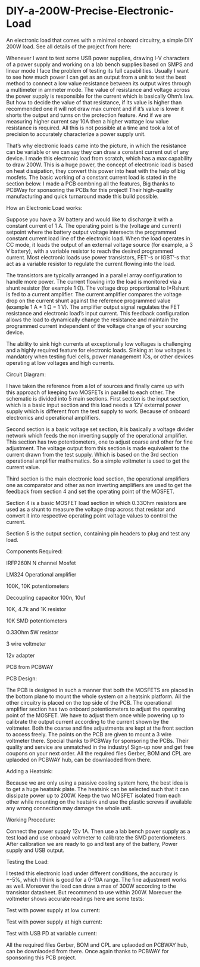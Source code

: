 # DIY-a-200W-Precise-Electronic-Load
An electronic load that comes with a minimal onboard circuitry, a simple DIY 200W load.
See all details of the project from here: 

Whenever I want to test some USB power supplies, drawing I-V characters of a power supply and working on a lab bench supplies based on SMPS and linear mode I face the problem of testing its full capabilities. Usually I want to see how much power I can get as an output from a unit to test the best method to connect a low value resistance between its output wires through a multimeter in ammeter mode. The value of resistance and voltage across the power supply is responsible for the current which is basically Ohm’s law. But how to decide the value of that resistance, if its value is higher than recommended one it will not draw max current and if it’s value is lower it shorts the output and turns on the protection feature. And if we are measuring higher current say 10A then a higher wattage low value resistance is required. All this is not possible at a time and took a lot of precision to accurately characterize a power supply unit.

That’s why electronic loads came into the picture, in which the resistance can be variable or we can say they can draw a constant current out of any device. I made this electronic load from scratch, which has a max capability to draw 200W. This is a huge power, the concept of electronic load is based on heat dissipation, they convert this power into heat with the help of big mosfets. The basic working of a constant current load is stated in the section below. I made a PCB combning all the features, Big thanks to PCBWay for sponsoring the PCBs for this project! Their high-quality manufacturing and quick turnaround made this build possible.

How an Electronic Load works:

Suppose you have a 3V battery and would like to discharge it with a constant current of 1 A. The operating point is the (voltage and current) setpoint where the battery output voltage intersects the programmed constant current load line of the electronic load. When the load operates in CC mode, it loads the output of an external voltage source (for example, a 3 V battery), with a variable resistor to reach the desired programmed current. Most electronic loads use power transistors, FET’-s or IGBT’-s that act as a variable resistor to regulate the current flowing into the load.

The transistors are typically arranged in a parallel array configuration to handle more power. The current flowing into the load is monitored via a shunt resistor (for example 1 Ω). The voltage drop proportional to I*Rshunt is fed to a current amplifier. The current amplifier compares the voltage drop on the current shunt against the reference programmed value (example 1 A * 1 Ω = 1 V). The amplifier output signal regulates the FET resistance and electronic load’s input current. This feedback configuration allows the load to dynamically change the resistance and maintain the programmed current independent of the voltage change of your sourcing device.

The ability to sink high currents at exceptionally low voltages is challenging and a highly required feature for electronic loads. Sinking at low voltages is mandatory when testing fuel cells, power management ICs, or other devices operating at low voltages and high currents.

Circuit Diagram:

I have taken the reference from a lot of sources and finally came up with this approach of keeping two MOSFETs in parallel to each other. The schematic is divided into 5 main sections.
First section is the input section, which is a basic input section and this load needs a 12V external power supply which is different from the test supply to work. Because of onboard electronics and operational amplifiers.

Second section is a basic voltage set section, it is basically a voltage divider network which feeds the non inverting supply of the operational amplifier. This section has two potentiometers, one to adjust coarse and other for fine adjustment. The voltage output from this section is made equivalent to the current drawn from the test supply. Which is based on the 3rd section operational amplifier mathematics. So a simple voltmeter is used to get the current value.

Third section is the main electronic load section, the operational amplifiers one as comparator and other as non inverting amplifiers are used to get the feedback from section 4 and set the operating point of the MOSFET.

Section 4 is a basic MOSFET load section in which 0.33Ohm resistors are used as a shunt to measure the voltage drop across that resistor and convert it into respective operating point voltage values to control the current.

Section 5 is the output section, containing pin headers to plug and test any load.

Components Required:

IRFP260N N channel Mosfet

LM324 Operational amplifier

100K, 10K potentiometers

Decoupling capacitor 100n, 10uf

10K, 4.7k and 1K resistor

10K SMD potentiometers

0.33Ohm 5W resistor

3 wire voltmeter

12v adapter

PCB from PCBWAY

PCB Design:

The PCB is designed in such a manner that both the MOSFETS are placed in the bottom plane to mount the whole system on a heatsink platform. All the other circuitry is placed on the top side of the PCB. The operational amplifier section has two onboard potentiometers to adjust the operating point of the MOSFET. We have to adjust them once while powering up to calibrate the output current according to the current shown by the voltmeter. Both the coarse and fine adjustments are kept at the front section to access freely. The points on the PCB are given to mount a 3 wire voltmeter there.
Special thanks to PCBWay for sponsoring the PCBs. Their quality and service are unmatched in the industry! Sign-up now and get free coupons on your next order. All the required files Gerber, BOM and CPL are uplaoded on PCBWAY hub, can be downlaoded from there. 

Adding a Heatsink:

Because we are only using a passive cooling system here, the best idea is to get a huge heatsink plate. The heatsink can be selected such that it can dissipate power up to 200W. Keep the two MOSFET isolated from each other while mounting on the heatsink and use the plastic screws if available any wrong connection may damage the whole unit.

Working Procedure:

Connect the power supply 12v 1A. Then use a lab bench power supply as a test load and use onboard voltmeter to calibrate the SMD potentiometers. After calibration we are ready to go and test any of the battery, Power supply and USB output.

Testing the Load:

I tested this electronic load under different conditions, the accuracy is +-5%, which I think is good for a 0-10A range. The fine adjustment works as well. Moreover the load can draw a max of 300W according to the transistor datasheet. But recommend to use within 200W. Moreover the voltmeter shows accurate readings here are some tests:

Test with power supply at low current:

Test with power supply at high current:

Test with USB PD at variable current:

All the required files Gerber, BOM and CPL are uplaoded on PCBWAY hub, can be downlaoded from there. Once again thanks to PCBWAY for sponsoring this PCB project. 
